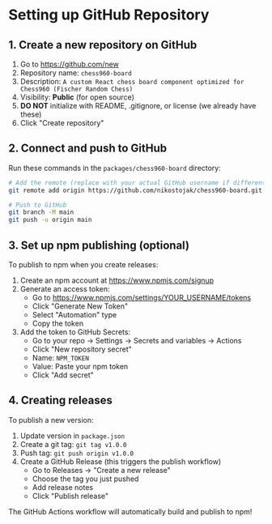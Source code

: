 # Setting up GitHub Repository

## 1. Create a new repository on GitHub

1. Go to https://github.com/new
2. Repository name: `chess960-board`
3. Description: `A custom React chess board component optimized for Chess960 (Fischer Random Chess)`
4. Visibility: **Public** (for open source)
5. **DO NOT** initialize with README, .gitignore, or license (we already have these)
6. Click "Create repository"

## 2. Connect and push to GitHub

Run these commands in the `packages/chess960-board` directory:

```bash
# Add the remote (replace with your actual GitHub username if different)
git remote add origin https://github.com/nikostojak/chess960-board.git

# Push to GitHub
git branch -M main
git push -u origin main
```

## 3. Set up npm publishing (optional)

To publish to npm when you create releases:

1. Create an npm account at https://www.npmjs.com/signup
2. Generate an access token:
   - Go to https://www.npmjs.com/settings/YOUR_USERNAME/tokens
   - Click "Generate New Token"
   - Select "Automation" type
   - Copy the token
3. Add the token to GitHub Secrets:
   - Go to your repo → Settings → Secrets and variables → Actions
   - Click "New repository secret"
   - Name: `NPM_TOKEN`
   - Value: Paste your npm token
   - Click "Add secret"

## 4. Creating releases

To publish a new version:

1. Update version in `package.json`
2. Create a git tag: `git tag v1.0.0`
3. Push tag: `git push origin v1.0.0`
4. Create a GitHub Release (this triggers the publish workflow)
   - Go to Releases → "Create a new release"
   - Choose the tag you just pushed
   - Add release notes
   - Click "Publish release"

The GitHub Actions workflow will automatically build and publish to npm!

